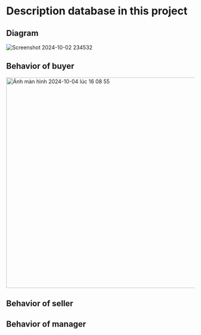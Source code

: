 # Description database in this project
## Diagram
![Screenshot 2024-10-02 234532](https://github.com/user-attachments/assets/6f9d1806-9b10-4d96-ae4b-63ad9ca2da61)

## Behavior of buyer
<img width="563" alt="Ảnh màn hình 2024-10-04 lúc 16 08 55" src="https://github.com/user-attachments/assets/1d2be5a0-2162-48b2-a9cb-e68279e295f4">

## Behavior of seller

## Behavior of manager
